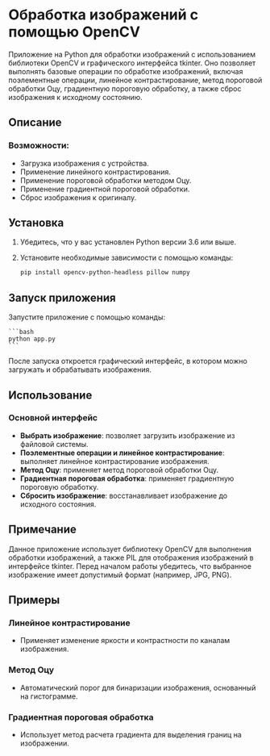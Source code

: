 # Обработка изображений с помощью OpenCV

Приложение на Python для обработки изображений с использованием библиотеки OpenCV и графического интерфейса tkinter. Оно позволяет выполнять базовые операции по обработке изображений, включая поэлементные операции, линейное контрастирование, метод пороговой обработки Оцу, градиентную пороговую обработку, а также сброс изображения к исходному состоянию.

## Описание

### Возможности:
- Загрузка изображения с устройства.
- Применение линейного контрастирования.
- Применение пороговой обработки методом Оцу.
- Применение градиентной пороговой обработки.
- Сброс изображения к оригиналу.

## Установка

1. Убедитесь, что у вас установлен Python версии 3.6 или выше.
2. Установите необходимые зависимости с помощью команды:

    ```bash
    pip install opencv-python-headless pillow numpy
    ```

## Запуск приложения

Запустите приложение с помощью команды:

    ```bash
    python app.py
    ```

После запуска откроется графический интерфейс, в котором можно загружать и обрабатывать изображения.

## Использование

### Основной интерфейс

- **Выбрать изображение**: позволяет загрузить изображение из файловой системы.
- **Поэлементные операции и линейное контрастирование**: выполняет линейное контрастирование изображения.
- **Метод Оцу**: применяет метод пороговой обработки Оцу.
- **Градиентная пороговая обработка**: применяет градиентную пороговую обработку.
- **Сбросить изображение**: восстанавливает изображение до исходного состояния.

## Примечание

Данное приложение использует библиотеку OpenCV для выполнения обработки изображений, а также PIL для отображения изображений в интерфейсе tkinter. Перед началом работы убедитесь, что выбранное изображение имеет допустимый формат (например, JPG, PNG).

## Примеры

### Линейное контрастирование

- Применяет изменение яркости и контрастности по каналам изображения.

### Метод Оцу

- Автоматический порог для бинаризации изображения, основанный на гистограмме.

### Градиентная пороговая обработка

- Использует метод расчета градиента для выделения границ на изображении.
